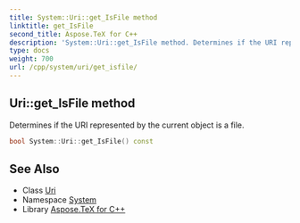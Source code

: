 ```yaml
---
title: System::Uri::get_IsFile method
linktitle: get_IsFile
second_title: Aspose.TeX for C++
description: 'System::Uri::get_IsFile method. Determines if the URI represented by the current object is a file in C++.'
type: docs
weight: 700
url: /cpp/system/uri/get_isfile/
---
```

## Uri::get_IsFile method


Determines if the URI represented by the current object is a file.

```cpp
bool System::Uri::get_IsFile() const
```

## See Also

* Class [Uri](../)
* Namespace [System](../../)
* Library [Aspose.TeX for C++](../../../)
